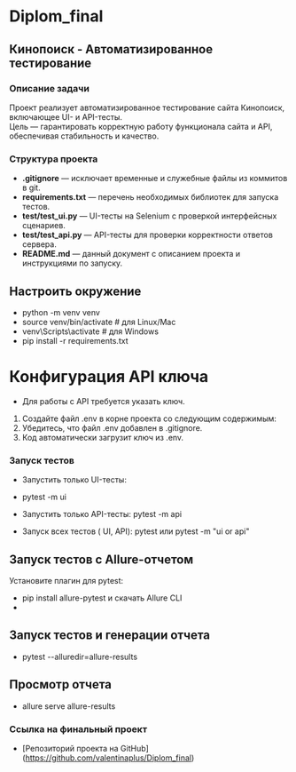 # Diplom_final
## Кинопоиск - Автоматизированное тестирование 


### Описание задачи  
Проект реализует автоматизированное тестирование сайта Кинопоиск, включающее UI- и API-тесты.  
Цель — гарантировать корректную работу функционала сайта и API, обеспечивая стабильность и качество.  

### Структура проекта  
- **.gitignore** — исключает временные и служебные файлы из коммитов в git.  
- **requirements.txt** — перечень необходимых библиотек для запуска тестов.  
- **test/test_ui.py** — UI-тесты на Selenium с проверкой интерфейсных сценариев.  
- **test/test_api.py** — API-тесты для проверки корректности ответов сервера.  
- **README.md** — данный документ с описанием проекта и инструкциями по запуску. 

## Настроить окружение
- python -m venv venv
- source venv/bin/activate  # для Linux/Mac
- venv\Scripts\activate     # для Windows
- pip install -r requirements.txt

# Конфигурация API ключа
- Для работы с API требуется указать ключ.
1. Создайте файл .env в корне проекта со следующим содержимым:
2. Убедитесь, что файл .env добавлен в .gitignore.
3. Код автоматически загрузит ключ из .env.

### Запуск тестов  
- Запустить только UI-тесты:
- pytest -m ui

- Запустить только API-тесты:
  pytest -m api

- Запуск всех тестов ( UI, API):
  pytest
или
  pytest -m "ui or api"


## Запуск тестов с Allure-отчетом
 Установите плагин для pytest:
- pip install allure-pytest
 и скачать Allure CLI
- 
## Запуск тестов и генерации отчета
- pytest --alluredir=allure-results

## Просмотр отчета
- allure serve allure-results




### Ссылка на финальный проект  
- [Репозиторий проекта на GitHub]
(https://github.com/valentinaplus/Diplom_final)
